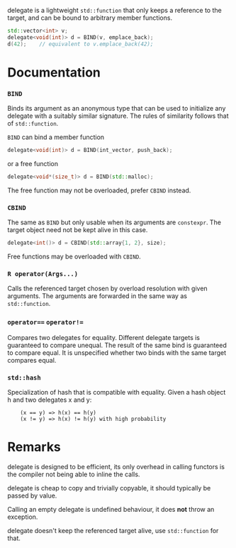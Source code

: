 delegate is a lightweight `std::function` that only keeps a reference to the target,
and can be bound to arbitrary member functions.

````c++
std::vector<int> v;
delegate<void(int)> d = BIND(v, emplace_back);
d(42);    // equivalent to v.emplace_back(42);
````

# Documentation

### `BIND`
Binds its argument as an anonymous type that can be used to initialize any delegate with a suitably similar signature. The rules of similarity follows that of `std::function`.

`BIND` can bind a member function

````c++
delegate<void(int)> d = BIND(int_vector, push_back);
````

or a free function

````c++
delegate<void*(size_t)> d = BIND(std::malloc);
````

The free function may not be overloaded, prefer `CBIND` instead.

### `CBIND`
The same as `BIND` but only usable when its arguments are `constexpr`. The target object need not be kept alive in this case.

````c++
delegate<int()> d = CBIND(std::array{1, 2}, size);
````

Free functions may be overloaded with `CBIND`.

### `R operator(Args...)`
Calls the referenced target chosen by overload resolution with given arguments. The arguments are forwarded in the same way as `std::function`.

### `operator==` `operator!=`
Compares two delegates for equality. Different delegate targets is guaranteed to compare unequal. The result of the same bind is guaranteed to compare equal. It is unspecified whether two binds with the same target compares equal.

### `std::hash`
Specialization of hash that is compatible with equality. Given a hash object h and two delegates x and y:

````
    (x == y) => h(x) == h(y)
    (x != y) => h(x) != h(y) with high probability
````

# Remarks

delegate is designed to be efficient, its only overhead in calling functors is the compiler not being able to inline the calls.

delegate is cheap to copy and trivially copyable, it should typically be passed by value.

Calling an empty delegate is undefined behaviour, it does __not__ throw an exception.

delegate doesn't keep the referenced target alive, use `std::function` for that.